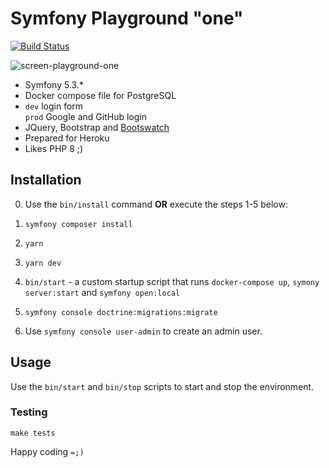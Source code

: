 # Symfony Playground "one"

[![Build Status](https://www.travis-ci.com/elkuku/symfony-playground-one.svg?branch=master)](https://www.travis-ci.com/elkuku/symfony-playground-one)

![screen-playground-one](https://user-images.githubusercontent.com/33978/103650387-edff8280-4f2d-11eb-84c8-486662e25bd5.png)

* Symfony 5.3.*
* Docker compose file for PostgreSQL
* `dev` login form <br/> `prod` Google and GitHub login
* JQuery, Bootstrap and [Bootswatch](https://bootswatch.com/)
* Prepared for Heroku
* Likes PHP 8 ;)

## Installation

0. Use the `bin/install` command **OR** execute the steps 1-5 below:

1. `symfony composer install`
1. `yarn`
1. `yarn dev`
1. `bin/start` - a custom startup script that runs `docker-compose up`, `symony server:start` and `symfony open:local`
1. `symfony console doctrine:migrations:migrate`
1. Use `symfony console user-admin` to create an admin user.

## Usage

Use the `bin/start` and `bin/stop` scripts to start and stop the environment.

### Testing

```shell
make tests
```

Happy coding `=;)`
